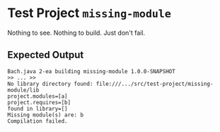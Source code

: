 # Test Project `missing-module`

Nothing to see. Nothing to build. Just don't fail.

## Expected Output

```test
Bach.java 2-ea building missing-module 1.0.0-SNAPSHOT
>> ... >>
No library directory found: file:///.../src/test-project/missing-module/lib
project.modules=[a]
project.requires=[b]
found in library=[]
Missing module(s) are: b
Compilation failed.
```
